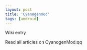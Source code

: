 ```yaml
---
layout: post
title: 'Cyanogenmod'
tags: [android]
---
```


Wiki entry

Read all articles on CyanogenMod:qq
